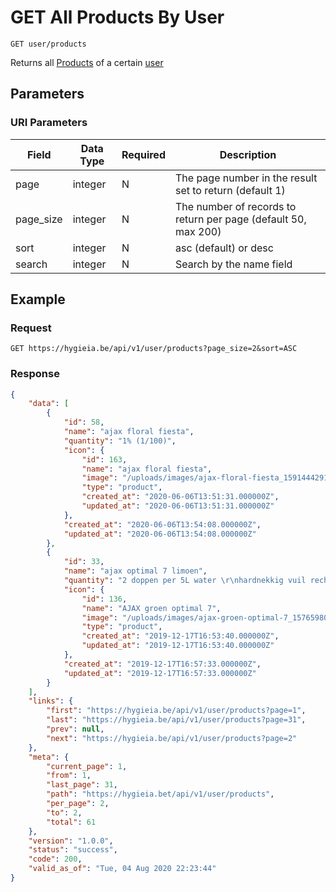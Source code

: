 # GET All Products By User

    GET user/products
    
Returns all [Products] of a certain [user]

## Parameters
### URI Parameters
Field | Data Type | Required | Description
--- | --- | --- | ---
page | integer | N | The page number in the result set to return (default 1)
page_size | integer | N | The number of records to return per page (default 50, max 200)
sort | integer | N | asc (default) or desc
search | integer | N | Search by the name field

## Example
### Request

    GET https://hygieia.be/api/v1/user/products?page_size=2&sort=ASC

### Response
``` json
{
    "data": [
        {
            "id": 58,
            "name": "ajax floral fiesta",
            "quantity": "1% (1/100)",
            "icon": {
                "id": 163,
                "name": "ajax floral fiesta",
                "image": "/uploads/images/ajax-floral-fiesta_1591444291.jpg",
                "type": "product",
                "created_at": "2020-06-06T13:51:31.000000Z",
                "updated_at": "2020-06-06T13:51:31.000000Z"
            },
            "created_at": "2020-06-06T13:54:08.000000Z",
            "updated_at": "2020-06-06T13:54:08.000000Z"
        },
        {
            "id": 33,
            "name": "ajax optimal 7 limoen",
            "quantity": "2 doppen per 5L water \r\nhardnekkig vuil rechtstreeks gebruik",
            "icon": {
                "id": 136,
                "name": "AJAX groen optimal 7",
                "image": "/uploads/images/ajax-groen-optimal-7_1576598020.jpg",
                "type": "product",
                "created_at": "2019-12-17T16:53:40.000000Z",
                "updated_at": "2019-12-17T16:53:40.000000Z"
            },
            "created_at": "2019-12-17T16:57:33.000000Z",
            "updated_at": "2019-12-17T16:57:33.000000Z"
        }
    ],
    "links": {
        "first": "https://hygieia.be/api/v1/user/products?page=1",
        "last": "https://hygieia.be/api/v1/user/products?page=31",
        "prev": null,
        "next": "https://hygieia.be/api/v1/user/products?page=2"
    },
    "meta": {
        "current_page": 1,
        "from": 1,
        "last_page": 31,
        "path": "https://hygieia.bet/api/v1/user/products",
        "per_page": 2,
        "to": 2,
        "total": 61
    },
    "version": "1.0.0",
    "status": "success",
    "code": 200,
    "valid_as_of": "Tue, 04 Aug 2020 22:23:44"
}
```

[user]: README.md
[Products]: ../products/README.md